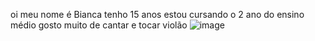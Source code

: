 oi meu nome é Bianca
tenho 15 anos
estou cursando o 2 ano do ensino médio
gosto muito de cantar e tocar violão
![image](https://github.com/Bianquinha10/Bianquinha10/assets/127758555/783777ea-9f45-41f9-9577-ce75a2c38f2e)
